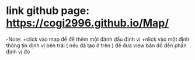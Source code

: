 # link github page: https://cogi2996.github.io/Map/
-Note: 
+click vào map để để thêm một đánh dấu định vị
+nlick vào một định thông tin định vị bên trái ( nếu đã tạo ở trên ) để đưa view bản đồ đến phần định vị đó
